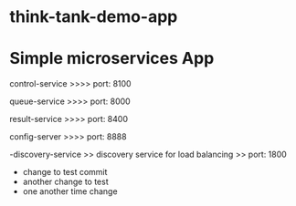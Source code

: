 # think-tank-demo-app

# Simple microservices App


 control-service  >>>> port: 8100

 queue-service  >>>> port: 8000

 result-service >>>> port: 8400

 config-server >>>> port: 8888

 -discovery-service >> discovery service for load balancing >> port: 1800



- change to test commit
- another change to test 
- one another time change